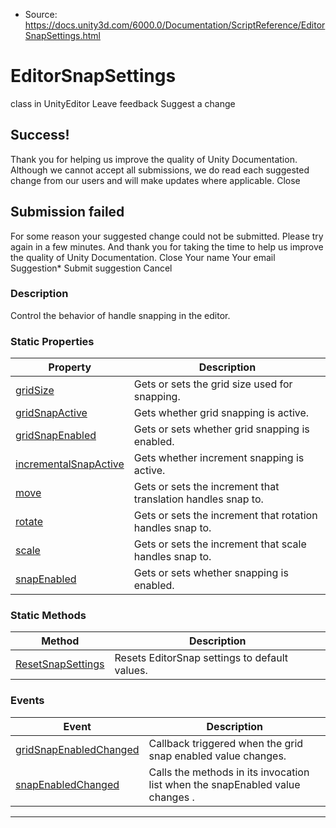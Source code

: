 * Source: https://docs.unity3d.com/6000.0/Documentation/ScriptReference/EditorSnapSettings.html

# EditorSnapSettings
class in UnityEditor
Leave feedback
Suggest a change
## Success!
Thank you for helping us improve the quality of Unity Documentation. Although we cannot accept all submissions, we do read each suggested change from our users and will make updates where applicable.
Close
## Submission failed
For some reason your suggested change could not be submitted. Please <a>try again</a> in a few minutes. And thank you for taking the time to help us improve the quality of Unity Documentation.
Close
Your name Your email Suggestion* Submit suggestion
Cancel
### Description
Control the behavior of handle snapping in the editor.
### Static Properties
Property | Description  
---|---  
[gridSize](https://docs.unity3d.com/6000.0/Documentation/ScriptReference/EditorSnapSettings-gridSize.html) | Gets or sets the grid size used for snapping.  
[gridSnapActive](https://docs.unity3d.com/6000.0/Documentation/ScriptReference/EditorSnapSettings-gridSnapActive.html) | Gets whether grid snapping is active.  
[gridSnapEnabled](https://docs.unity3d.com/6000.0/Documentation/ScriptReference/EditorSnapSettings-gridSnapEnabled.html) | Gets or sets whether grid snapping is enabled.  
[incrementalSnapActive](https://docs.unity3d.com/6000.0/Documentation/ScriptReference/EditorSnapSettings-incrementalSnapActive.html) | Gets whether increment snapping is active.  
[move](https://docs.unity3d.com/6000.0/Documentation/ScriptReference/EditorSnapSettings-move.html) | Gets or sets the increment that translation handles snap to.  
[rotate](https://docs.unity3d.com/6000.0/Documentation/ScriptReference/EditorSnapSettings-rotate.html) | Gets or sets the increment that rotation handles snap to.  
[scale](https://docs.unity3d.com/6000.0/Documentation/ScriptReference/EditorSnapSettings-scale.html) | Gets or sets the increment that scale handles snap to.  
[snapEnabled](https://docs.unity3d.com/6000.0/Documentation/ScriptReference/EditorSnapSettings-snapEnabled.html) | Gets or sets whether snapping is enabled.  
### Static Methods
Method | Description  
---|---  
[ResetSnapSettings](https://docs.unity3d.com/6000.0/Documentation/ScriptReference/EditorSnapSettings.ResetSnapSettings.html) | Resets EditorSnap settings to default values.  
### Events
Event | Description  
---|---  
[gridSnapEnabledChanged](https://docs.unity3d.com/6000.0/Documentation/ScriptReference/EditorSnapSettings-gridSnapEnabledChanged.html) | Callback triggered when the grid snap enabled value changes.  
[snapEnabledChanged](https://docs.unity3d.com/6000.0/Documentation/ScriptReference/EditorSnapSettings-snapEnabledChanged.html) | Calls the methods in its invocation list when the snapEnabled value changes .  
* * *
